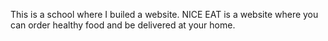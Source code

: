 This is a school where I builed a website.
NICE EAT is a website where you can order healthy food and be delivered at your home.
